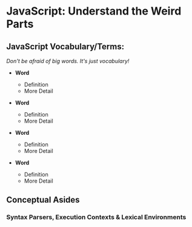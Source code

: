 # JavaScript: Understand the Weird Parts

## JavaScript Vocabulary/Terms:

*Don't be afraid of big words. It's just vocabulary!*

+ **Word**
  - Definition
  - More Detail

+ **Word**
  - Definition
  - More Detail

+ **Word**
  - Definition
  - More Detail

+ **Word**
  - Definition
  - More Detail

## Conceptual Asides

### Syntax Parsers, Execution Contexts & Lexical Environments
